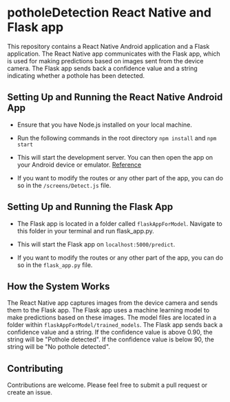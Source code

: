 # potholeDetection React Native and Flask app 

This repository contains a React Native Android application and a Flask application. The React Native app communicates with the Flask app, which is used for making predictions based on images sent from the device camera. The Flask app sends back a confidence value and a string indicating whether a pothole has been detected.  

## Setting Up and Running the React Native Android App 

- Ensure that you have Node.js installed on your local machine. 

- Run the following commands in the root directory
```npm install``` and ```npm start```

- This will start the development server. You can then open the app on your Android device or emulator. [Reference](https://reactnative.dev/docs/environment-setup) 

- If you want to modify the routes or any other part of the app, you can do so in the `/screens/Detect.js` file.
## Setting Up and Running the Flask App 

- The Flask app is located in a folder called `flaskAppForModel`. Navigate to this folder in your terminal and run flask_app.py.

- This will start the Flask app on `localhost:5000/predict`. 

- If you want to modify the routes or any other part of the app, you can do so in the `flask_app.py` file. 
## How the System Works 

The React Native app captures images from the device camera and sends them to the Flask app. The Flask app uses a machine learning model to make predictions based on these images. The model files are located in a folder within `flaskAppForModel/trained_models`. The Flask app sends back a confidence value and a string. If the confidence value is above 0.90, the string will be "Pothole detected". If the confidence value is below 90, the string will be "No pothole detected". 
## Contributing 

Contributions are welcome. Please feel free to submit a pull request or create an issue.
